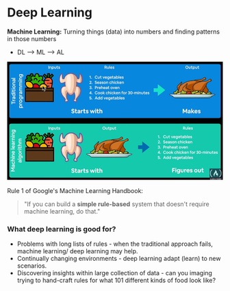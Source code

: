 # Deep Learning
<b>Machine Learning:</b> Turning things (data) into numbers and finding patterns in those numbers

- DL --> ML --> AL

![traditional programming vs ml algorithms](images/traditional-programming__ml-algorithm.png)


Rule 1 of Google's Machine Learning Handbook:
> "If you can build a <b>simple rule-based</b> system that doesn't require machine learning, do that."

### What deep learning is good for?
- Problems with long lists of rules - when the traditional approach fails, machine learning/ deep learning may help.
- Continually changing environments - deep learning adapt (learn) to new scenarios.
- Discovering insights within large collection of data - can you imaging trying to hand-craft rules for what 101 different kinds of food look like?